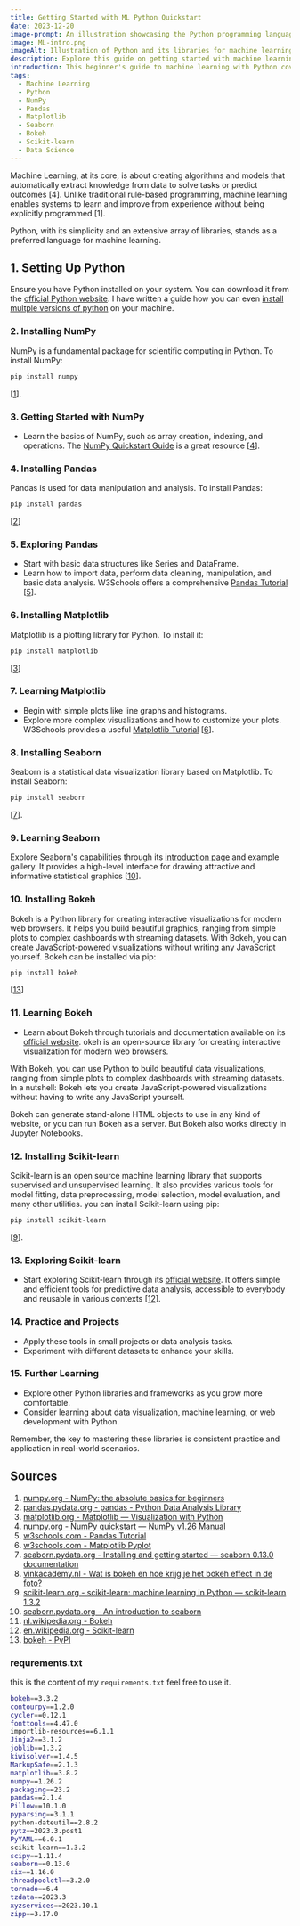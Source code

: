 ```yaml
---
title: Getting Started with ML Python Quickstart
date: 2023-12-20
image-prompt: An illustration showcasing the Python programming language in the context of machine learning, featuring symbolic representations of Python libraries such as NumPy, Pandas, Matplotlib, Seaborn, Bokeh, and Scikit-learn, along with abstract visualizations of data analysis, algorithms, and statistical models
image: ML-intro.png
imageAlt: Illustration of Python and its libraries for machine learning with abstract data visualizations
description: Explore this guide on getting started with machine learning in Python, covering essential libraries like NumPy, Pandas, Matplotlib, Seaborn, Bokeh, and Scikit-learn for beginners.
introduction: This beginner's guide to machine learning with Python covers the installation and basic use of fundamental libraries such as NumPy, Pandas, Matplotlib, Seaborn, Bokeh, and Scikit-learn. It provides a comprehensive starting point for anyone new to data science and machine learning.
tags:
  - Machine Learning
  - Python
  - NumPy
  - Pandas
  - Matplotlib
  - Seaborn
  - Bokeh
  - Scikit-learn
  - Data Science
---
```


Machine Learning, at its core, is about creating algorithms and models that automatically extract knowledge from data to solve tasks or predict outcomes [4]. Unlike traditional rule-based programming, machine learning enables systems to learn and improve from experience without being explicitly programmed [1].

Python, with its simplicity and an extensive array of libraries, stands as a preferred language for machine learning.

## 1. Setting Up Python

Ensure you have Python installed on your system. You can download it from the [official Python website](https://www.python.org/).
I have written a guide how you can even [install multple versions of python](https://blog.skillsoft-demo.net/blog/python-multilple-versions/) on your machine.

### 2. Installing NumPy

NumPy is a fundamental package for scientific computing in Python. To install NumPy:

```bash
pip install numpy
```

[[1](https://numpy.org/doc/stable/user/absolute_beginners.html)].

### 3. Getting Started with NumPy

- Learn the basics of NumPy, such as array creation, indexing, and operations. The [NumPy Quickstart Guide](https://numpy.org/doc/stable/user/quickstart.html) is a great resource [[4](https://numpy.org/doc/stable/user/quickstart.html)].

### 4. Installing Pandas

Pandas is used for data manipulation and analysis. To install Pandas:

```bash
pip install pandas
```

[[2](https://pandas.pydata.org/)]

### 5. Exploring Pandas

- Start with basic data structures like Series and DataFrame.
- Learn how to import data, perform data cleaning, manipulation, and basic data analysis. W3Schools offers a comprehensive [Pandas Tutorial](https://www.w3schools.com/python/pandas/default.asp) [[5](https://www.w3schools.com/python/pandas/default.asp)].

### 6. Installing Matplotlib

Matplotlib is a plotting library for Python. To install it:

```bash
pip install matplotlib
```

[[3](https://matplotlib.org/)]

### 7. Learning Matplotlib

- Begin with simple plots like line graphs and histograms.
- Explore more complex visualizations and how to customize your plots. W3Schools provides a useful [Matplotlib Tutorial](https://www.w3schools.com/python/matplotlib_pyplot.asp) [[6](https://www.w3schools.com/python/matplotlib_pyplot.asp)].

### 8. Installing Seaborn

Seaborn is a statistical data visualization library based on Matplotlib. To install Seaborn:

```bash
pip install seaborn
```

[[7](https://seaborn.pydata.org/installing.html)].

### 9. Learning Seaborn

Explore Seaborn's capabilities through its [introduction page](https://seaborn.pydata.org/introduction.html) and example gallery. It provides a high-level interface for drawing attractive and informative statistical graphics [[10](https://seaborn.pydata.org/introduction.html)].

### 10. Installing Bokeh

Bokeh is a Python library for creating interactive visualizations for modern web browsers. It helps you build beautiful graphics, ranging from simple plots to complex dashboards with streaming datasets. With Bokeh, you can create JavaScript-powered visualizations without writing any JavaScript yourself. Bokeh can be installed via pip:

  ```bash
  pip install bokeh
  ```

[[13](https://pypi.org/project/bokeh/)]

### 11. Learning Bokeh

- Learn about Bokeh through tutorials and documentation available on its [official website](https://hub.ovh2.mybinder.org/user/bokeh-tutorial-k6dmegxo/notebooks/notebooks/01_introduction.ipynb). okeh is an open-source library for creating interactive visualization for modern web browsers.

With Bokeh, you can use Python to build beautiful data visualizations, ranging from simple plots to complex dashboards with streaming datasets. In a nutshell: Bokeh lets you create JavaScript-powered visualizations without having to write any JavaScript yourself.

Bokeh can generate stand-alone HTML objects to use in any kind of website, or you can run Bokeh as a server. But Bokeh also works directly in Jupyter Notebooks.

### 12. Installing Scikit-learn

Scikit-learn is an open source machine learning library that supports supervised and unsupervised learning. It also provides various tools for model fitting, data preprocessing, model selection, model evaluation, and many other utilities. you can install Scikit-learn using pip:

```bash
pip install scikit-learn
```

[[9](https://scikit-learn.org/)].

### 13. Exploring Scikit-learn

- Start exploring Scikit-learn through its [official website](https://scikit-learn.org/stable/getting_started.html). It offers simple and efficient tools for predictive data analysis, accessible to everybody and reusable in various contexts [[12](https://en.wikipedia.org/wiki/Scikit-learn)].

### 14. Practice and Projects

- Apply these tools in small projects or data analysis tasks.
- Experiment with different datasets to enhance your skills.

### 15. Further Learning

- Explore other Python libraries and frameworks as you grow more comfortable.
- Consider learning about data visualization, machine learning, or web development with Python.

Remember, the key to mastering these libraries is consistent practice and application in real-world scenarios.

## Sources

1. [numpy.org - NumPy: the absolute basics for beginners](https://numpy.org/doc/stable/user/absolute_beginners.html)
2. [pandas.pydata.org - pandas - Python Data Analysis Library](https://pandas.pydata.org/)
3. [matplotlib.org - Matplotlib — Visualization with Python](https://matplotlib.org/)
4. [numpy.org - NumPy quickstart — NumPy v1.26 Manual](https://numpy.org/doc/stable/user/quickstart.html)
5. [w3schools.com - Pandas Tutorial](https://www.w3schools.com/python/pandas/default.asp)
6. [w3schools.com - Matplotlib Pyplot](https://www.w3schools.com/python/matplotlib_pyplot.asp)
7. [seaborn.pydata.org - Installing and getting started — seaborn 0.13.0 documentation](https://seaborn.pydata.org/installing.html)
8. [vinkacademy.nl - Wat is bokeh en hoe krijg je het bokeh effect in de foto?](https://vinkacademy.nl/fotografietips/wat-is-bokeh-effect/)
9. [scikit-learn.org - scikit-learn: machine learning in Python — scikit-learn 1.3.2](https://scikit-learn.org/)
10. [seaborn.pydata.org - An introduction to seaborn](https://seaborn.pydata.org/introduction.html)
11. [nl.wikipedia.org - Bokeh](https://nl.wikipedia.org/wiki/Bokeh)
12. [en.wikipedia.org - Scikit-learn](https://en.wikipedia.org/wiki/Scikit-learn)
13. [bokeh - PyPI](https://pypi.org/project/bokeh/)

### requrements.txt

this is the content of my `requirements.txt` feel free to use it.

```bash
bokeh==3.3.2
contourpy==1.2.0
cycler==0.12.1
fonttools==4.47.0
importlib-resources==6.1.1
Jinja2==3.1.2
joblib==1.3.2
kiwisolver==1.4.5
MarkupSafe==2.1.3
matplotlib==3.8.2
numpy==1.26.2
packaging==23.2
pandas==2.1.4
Pillow==10.1.0
pyparsing==3.1.1
python-dateutil==2.8.2
pytz==2023.3.post1
PyYAML==6.0.1
scikit-learn==1.3.2
scipy==1.11.4
seaborn==0.13.0
six==1.16.0
threadpoolctl==3.2.0
tornado==6.4
tzdata==2023.3
xyzservices==2023.10.1
zipp==3.17.0
```
